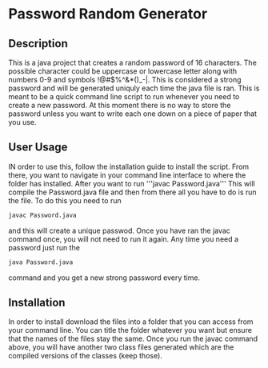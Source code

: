 # Password Random Generator

## Description
This is a java project that creates a random password of 16 characters. The possible character could be uppercase or lowercase letter along with numbers 0-9 and symbols !@#$%^&*()_-|. This is considered a strong password and will be generated uniquly each time the java file is ran. This is meant to be a quick command line script to run whenever you need to create a new password. At this moment there is no way to store the password unless you want to write each one down on a piece of paper that you use. 

## User Usage
IN order to use this, follow the installation guide to install the script. From there, you want to navigate in your command line interface to where the folder has installed. After you want to run '''javac Password.java''' This will compile the Password.java file and then from there all you have to do is run the file. To do this you need to run 

```bash 
javac Password.java
```` 
and this will create a unique passwod. Once you have ran the javac command once, you will not need to run it again. Any time you need a password just run the 

```bash 
java Password.java
```
command and you get a new strong password every time. 
## Installation
In order to install download the files into a folder that you can access from your command line. You can title the folder whatever you want but ensure that the names of the files stay the same. Once you run the javac command above, you will have another two class files generated which are the compiled versions of the classes (keep those). 